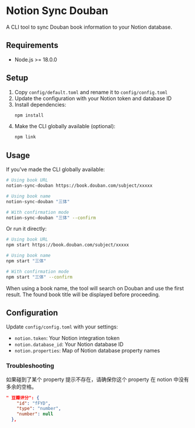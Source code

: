 # Notion Sync Douban

A CLI tool to sync Douban book information to your Notion database.

## Requirements

- Node.js >= 18.0.0

## Setup

1. Copy `config/default.toml` and rename it to `config/config.toml`
2. Update the configuration with your Notion token and database ID
3. Install dependencies:
   ```bash
   npm install
   ```
4. Make the CLI globally available (optional):
   ```bash
   npm link
   ```

## Usage

If you've made the CLI globally available:

```bash
# Using book URL
notion-sync-douban https://book.douban.com/subject/xxxxx

# Using book name
notion-sync-douban "三体"

# With confirmation mode
notion-sync-douban "三体" --confirm
```

Or run it directly:

```bash
# Using book URL
npm start https://book.douban.com/subject/xxxxx

# Using book name
npm start "三体"

# With confirmation mode
npm start "三体" --confirm
```

When using a book name, the tool will search on Douban and use the first result. The found book title will be displayed before proceeding.

## Configuration

Update `config/config.toml` with your settings:

- `notion.token`: Your Notion integration token
- `notion.database_id`: Your Notion database ID
- `notion.properties`: Map of Notion database property names

### Troubleshooting

如果碰到了某个 property 提示不存在，请确保你这个 property 在 notion 中没有多余的空格。

```json
" 豆瓣评分": {
    "id": "fFYD",
    "type": "number",
    "number": null
  },
```
